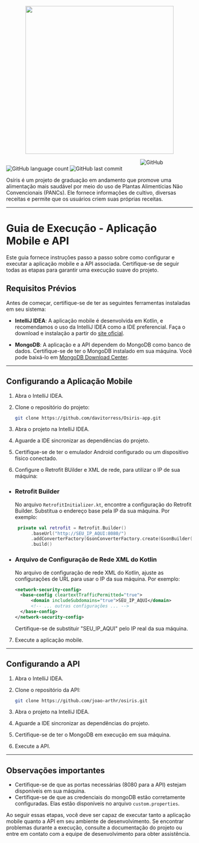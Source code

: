 <p align="center">
<img src="https://github.com/davitorress/Osiris-app/assets/104948713/5dfe90f9-43a4-442d-b499-04a74b9bfc0a" align="center" width="400">
</p>

&nbsp;&nbsp;&nbsp;&nbsp;&nbsp;&nbsp;&nbsp;&nbsp;&nbsp;&nbsp;&nbsp;&nbsp;&nbsp;&nbsp;&nbsp;&nbsp;&nbsp;&nbsp;&nbsp;&nbsp;&nbsp;&nbsp;&nbsp;&nbsp;&nbsp;&nbsp;&nbsp;&nbsp;&nbsp;&nbsp;&nbsp;&nbsp;&nbsp;&nbsp;&nbsp;&nbsp;&nbsp;&nbsp;&nbsp;&nbsp;&nbsp;&nbsp;&nbsp;&nbsp;&nbsp;&nbsp;&nbsp;&nbsp;&nbsp;&nbsp;&nbsp;&nbsp;&nbsp;&nbsp;&nbsp;&nbsp;&nbsp;&nbsp;&nbsp;&nbsp;&nbsp;&nbsp;&nbsp;&nbsp;&nbsp;&nbsp;&nbsp;&nbsp;&nbsp;&nbsp;&nbsp;&nbsp;&nbsp;&nbsp;&nbsp;&nbsp;&nbsp;&nbsp;&nbsp;&nbsp;&nbsp;&nbsp;&nbsp;&nbsp;&nbsp;&nbsp;&nbsp;&nbsp;&nbsp;&nbsp;&nbsp;
![GitHub](https://img.shields.io/github/license/davitorress/Osiris-app)
![GitHub language count](https://img.shields.io/github/languages/count/davitorress/Osiris-app)
![GitHub last commit](https://img.shields.io/github/last-commit/davitorress/Osiris-app)

Osíris é um projeto de graduação em andamento que promove uma alimentação mais saudável por meio do uso de Plantas Alimentícias Não Convencionais (PANCs). Ele fornece informações de cultivo, diversas receitas e permite que os usuários criem suas próprias receitas.

___

# Guia de Execução - Aplicação Mobile e API

Este guia fornece instruções passo a passo sobre como configurar e executar a aplicação mobile e a API associada. Certifique-se de seguir todas as etapas para garantir uma execução suave do projeto.

## Requisitos Prévios

Antes de começar, certifique-se de ter as seguintes ferramentas instaladas em seu sistema:

- **IntelliJ IDEA**: A aplicação mobile é desenvolvida em Kotlin, e recomendamos o uso da IntelliJ IDEA como a IDE preferencial. Faça o download e instalação a partir do [site oficial](https://www.jetbrains.com/idea/).

- **MongoDB**: A aplicação e a API dependem do MongoDB como banco de dados. Certifique-se de ter o MongoDB instalado em sua máquina. Você pode baixá-lo em [MongoDB Download Center](https://www.mongodb.com/try/download/community).

___

## Configurando a Aplicação Mobile

1. Abra o IntelliJ IDEA.

2. Clone o repositório do projeto:

   ```bash
   git clone https://github.com/davitorress/Osiris-app.git
   ```

3. Abra o projeto na IntelliJ IDEA.

4. Aguarde a IDE sincronizar as dependências do projeto.

5. Certifique-se de ter o emulador Android configurado ou um dispositivo físico conectado.

6. Configure o Retrofit BUilder e XML de rede, para utilizar o IP de sua máquina:

  - ### Retrofit Builder
    No arquivo `RetrofitInitializer.kt`, encontre a configuração do Retrofit Builder. Substitua o endereço base pela IP da sua máquina. Por exemplo:
    ```kotlin
     private val retrofit = Retrofit.Builder()
          .baseUrl("http://SEU_IP_AQUI:8080/")
          .addConverterFactory(GsonConverterFactory.create(GsonBuilder().setLenient().create()))
          .build()
     ```

- ### Arquivo de Configuração de Rede XML do Kotlin
  No arquivo de configuração de rede XML do Kotlin, ajuste as configurações de URL para usar o IP da sua máquina. Por exemplo:
  ```xml
  <network-security-config>
    <base-config cleartextTrafficPermitted="true">
        <domain includeSubdomains="true">SEU_IP_AQUI</domain>
        <!-- ... outras configurações ... -->
    </base-config>
  </network-security-config>
  ```
  Certifique-se de substituir "SEU_IP_AQUI" pelo IP real da sua máquina.

7. Execute a aplicação mobile.

___

## Configurando a API

1. Abra o IntelliJ IDEA.

2. Clone o repositório da API:

   ```bash
   git clone https://github.com/joao-arthr/osiris.git
   ```

3. Abra o projeto na IntelliJ IDEA.

4. Aguarde a IDE sincronizar as dependências do projeto.

5. Certifique-se de ter o MongoDB em execução em sua máquina.

6. Execute a API.

___

## Observações importantes

- Certifique-se de que as portas necessárias (8080 para a API) estejam disponíveis em sua máquina.
- Certifique-se de que as credenciais do mongoDB estão corretamente configuradas. Elas estão disponíveis no arquivo `custom.properties`.

Ao seguir essas etapas, você deve ser capaz de executar tanto a aplicação mobile quanto a API em seu ambiente de desenvolvimento. Se encontrar problemas durante a execução, consulte a documentação do projeto ou entre em contato com a equipe de desenvolvimento para obter assistência.
